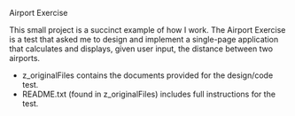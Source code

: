 Airport Exercise 

This small project is a succinct example of how I work. The Airport Exercise is a test that asked me to design and implement a single-page application that calculates and displays, given user input, the distance between two airports.

* z_originalFiles contains the documents provided for the design/code test.
* README.txt (found in z_originalFiles) includes full instructions for the test.
